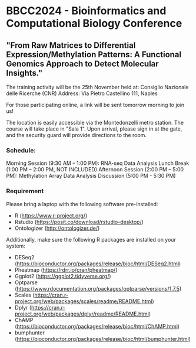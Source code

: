 # BBCC2024 - Bioinformatics and Computational Biology Conference

## "From Raw Matrices to Differential Expression/Methylation Patterns: A Functional Genomics Approach to Detect Molecular Insights."

 The training activity will be the 25th November held at:
 Consiglio Nazionale delle Ricerche (CNR)
 Address: Via Pietro Castellino 111, Naples

 For those participating online, a link will be sent tomorrow morning to join us!

 The location is easily accessible via the Montedonzelli metro station. The course will take place in "Sala 1". Upon arrival, please sign in at the gate, and the security guard will provide directions to the room.

 ### Schedule:
   Morning Session (9:30 AM – 1:00 PM): RNA-seq Data Analysis
   Lunch Break (1:00 PM – 2:00 PM, NOT INCLUDED)
   Afternoon Session (2:00 PM – 5:00 PM): Methylation Array Data Analysis
   Discussion (5:00 PM - 5:30 PM)

 ### Requirement 
Please bring a laptop with the following software pre-installed:
 -   R (https://www.r-project.org/)
 -   Rstudio (https://posit.co/download/rstudio-desktop/)
 -   Ontologizer (http://ontologizer.de/)

 Additionally, make sure the following R packages are installed on your system:
 -   DESeq2 (https://bioconductor.org/packages/release/bioc/html/DESeq2.html)
 -   Pheatmap (https://rdrr.io/cran/pheatmap/)
 -   Ggplot2 (https://ggplot2.tidyverse.org/)
 -   Optparse (https://www.rdocumentation.org/packages/optparse/versions/1.7.5)
 -   Scales (https://cran.r-project.org/web/packages/scales/readme/README.html)
 -   Dplyr (https://cran.r-project.org/web/packages/dplyr/readme/README.html)
 -   ChAMP (https://bioconductor.org/packages/release/bioc/html/ChAMP.html)
 -   bumphunter (https://bioconductor.org/packages/release/bioc/html/bumphunter.html)






